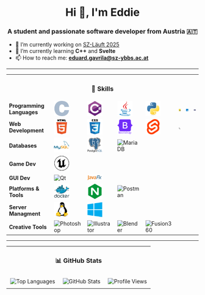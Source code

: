 <h1 align="center">Hi 👋, I'm Eddie</h1>
<h3 align="center">A student and passionate software developer from Austria 🇦🇹</h3>

- 🔭 I’m currently working on [SZ-Läuft 2025](https://github.com/SZ-Laeuft)  
- 🌱 I’m currently learning **C++** and **Svelte**  
- 📫 How to reach me: **eduard.gavrila@sz-ybbs.ac.at**

---

<table align="center">
  <tr>
    <th colspan="9" align="center"><h3 align="center">🧰 Skills</h3></th>
  </tr>

  <tr>
    <td><strong>Programming Languages</strong></td>
    <td><img src="https://raw.githubusercontent.com/devicons/devicon/master/icons/c/c-original.svg" alt="C" width="40"/></td>
    <!--<td><img src="https://raw.githubusercontent.com/devicons/devicon/master/icons/cplusplus/cplusplus-original.svg" alt="C++" width="40"/></td>-->
    <td><img src="https://raw.githubusercontent.com/devicons/devicon/master/icons/csharp/csharp-original.svg" alt="C#" width="40"/></td>
    <td><img src="https://raw.githubusercontent.com/devicons/devicon/master/icons/java/java-original.svg" alt="Java" width="40"/></td>
    <td><img src="https://raw.githubusercontent.com/devicons/devicon/master/icons/python/python-original.svg" alt="Python" width="40"/></td>
    <td><img src="https://raw.githubusercontent.com/devicons/devicon/master/icons/javascript/javascript-original.svg" alt="JavaScript" width="40"/></td>
    <td><img src="https://raw.githubusercontent.com/devicons/devicon/master/icons/typescript/typescript-original.svg" alt="TypeScript" width="40"/></td>
    <td><img src="https://raw.githubusercontent.com/devicons/devicon/master/icons/php/php-original.svg" alt="PHP" width="40"/></td>
  </tr>

  <tr>
    <td><strong>Web Development</strong></td>
    <td><img src="https://raw.githubusercontent.com/devicons/devicon/master/icons/html5/html5-original-wordmark.svg" alt="HTML5" width="40"/></td>
    <td><img src="https://raw.githubusercontent.com/devicons/devicon/master/icons/css3/css3-original-wordmark.svg" alt="CSS3" width="40"/></td>
    <td><img src="https://raw.githubusercontent.com/devicons/devicon/master/icons/bootstrap/bootstrap-plain-wordmark.svg" alt="Bootstrap" width="40"/></td>
    <td><img src="https://raw.githubusercontent.com/devicons/devicon/master/icons/svelte/svelte-original.svg" alt="Svelte" width="40"/></td>
    <td><img src="https://raw.githubusercontent.com/devicons/devicon/master/icons/flask/flask-original.svg" alt="Flask" width="40"/></td>
    <td></td>
    <td></td>
  </tr>

  <tr>
    <td><strong>Databases</strong></td>
    <td><img src="https://raw.githubusercontent.com/devicons/devicon/master/icons/mysql/mysql-original-wordmark.svg" alt="MySQL" width="40"/></td>
    <td><img src="https://raw.githubusercontent.com/devicons/devicon/master/icons/postgresql/postgresql-original-wordmark.svg" alt="PostgreSQL" width="40"/></td>
    <td><img src="https://www.vectorlogo.zone/logos/mariadb/mariadb-icon.svg" alt="MariaDB" width="40"/></td>
    <td></td>
    <td></td>
    <td></td>
    <td></td>
  </tr>

  <tr>
    <td><strong>Game Dev</strong></td>
    <td><img src="https://raw.githubusercontent.com/devicons/devicon/master/icons/unrealengine/unrealengine-original.svg" alt="Unreal Engine" width="40"/></td>
    <td></td>
    <td></td>
    <td></td>
    <td></td>
    <td></td>
    <td></td>
  </tr>

  <tr>
    <td><strong>GUI Dev</strong></td>
    <td><img src="https://upload.wikimedia.org/wikipedia/commons/0/0b/Qt_logo_2016.svg" alt="Qt" width="40"/></td>
    <td><img src="https://raw.githubusercontent.com/edgvrl/edgvrl/refs/heads/main/resources/img/javafx.png" alt="JavaFX" width="40"/></td>
    <td></td>
    <td></td>
    <td></td>
    <td></td>
    <td></td>
  </tr>

  <tr>
    <td><strong>Platforms & Tools</strong></td>
    <td><img src="https://raw.githubusercontent.com/devicons/devicon/master/icons/docker/docker-original-wordmark.svg" alt="Docker" width="40"/></td>
    <td><img src="https://raw.githubusercontent.com/devicons/devicon/master/icons/nginx/nginx-original.svg" alt="Nginx" width="40"/></td>
    <td><img src="https://www.vectorlogo.zone/logos/getpostman/getpostman-icon.svg" alt="Postman" width="40"/></td>
    <td></td>
    <td></td>
    <td></td>
    <td></td>
  </tr>

  <tr>
    <td><strong>Server Managment</strong></td>
    <td><img src="https://raw.githubusercontent.com/devicons/devicon/master/icons/linux/linux-original.svg" alt="Linux" width="40"/></td>
    <td><img src="https://raw.githubusercontent.com/devicons/devicon/master/icons/windows8/windows8-original.svg" alt="Windows" width="40"/></td>
    <td></td>
    <td></td>
    <td></td>
    <td></td>
    <td></td>
  </tr>

  <tr>
    <td><strong>Creative Tools</strong></td>
    <td><img src="https://upload.wikimedia.org/wikipedia/commons/a/af/Adobe_Photoshop_CC_icon.svg" alt="Photoshop" width="40"/></td>
    <td><img src="https://www.vectorlogo.zone/logos/adobe_illustrator/adobe_illustrator-icon.svg" alt="Illustrator" width="40"/></td>
    <td><img src="https://upload.wikimedia.org/wikipedia/commons/0/0c/Blender_logo_no_text.svg" alt="Blender" width="40"/></td> 
    <td><img src="https://damassets.autodesk.net/content/dam/autodesk/www/product-imagery/badge-75x75/fusion-badge-75x75.png" alt="Fusion360" width="40"/></td>
    <td></td>
    <td></td>
    <td></td>
  </tr>
</table>

---

<table align="center">
  <tr>
    <th colspan="5" align="center"><h3 align="center">📊 GitHub Stats</h3></th>
  </tr>
  <tr>
    <td style="padding: 10px;" colspan="2">
      <img src="https://github-readme-stats.vercel.app/api/top-langs?username=edgvrl&show_icons=true&locale=en&layout=compact" alt="Top Languages" width="250"/>
    </td>
    <td style="padding: 10px;" colspan="2">
      <img src="https://github-readme-stats.vercel.app/api?username=edgvrl&show_icons=true&locale=en" alt="GitHub Stats" width="325"/>
    </td>
    <td style="padding: 10px;">
      <img src="https://komarev.com/ghpvc/?username=edgvrl&label=Profile%20views&color=0e75b6&style=flat" alt="Profile Views" width="100"/>
    </td>
  </tr>
</table>
